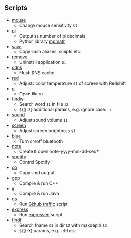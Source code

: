 ## Scripts

 - [mouse](mouse)
   - Change mouse sensitivity `$1`
 - [pi](pi)
   - Output `$1` number of pi decimals 
   - Python library [mpmath](http://mpmath.org/)
 - [save](save)
   - Copy bash aliases, scripts etc.
 - [remove](remove)
   - Uninstall application `$1`
 - [cdns](cdns)
   - Flush DNS cache
 - [red](red)
   - Adjusts color temperature `$1` of screen with Redshift
 - [o](o)
   - Open file `$1`
 - [findw](findw)
   - Search word `$1` in file `$2`
   - `${@:3}` additional params, e.g. ignore case: `-i`
 - [sound](sound)
   - Adjust sound volume `$1`
 - [screen](screen)
   - Adjust screen brightness `$1`
 - [blue](blue)
   - Turn on/off bluetooth
 - [note](note)
   - Create & open note-yyyy-mm-dd-seq#
 - [spotify](spotify)
   - Control Spotify
 - [co](co)
   - Copy cmd output
 - [gpp](gpp)
   - Compile & run C++
 - [jj](jj)
   - Compile & run Java
 - [gs](gs)
   - Run [Github traffic](https://github.com/lasanjin/github-traffic) script
 - [express](express)
   - Run [expressen](https://github.com/lasanjin/chalmers-lunch-cli) script
 - [findf](findf)
   - Search fname `$1` in dir `$2` with maxdepth `$3`
   - `${@:X}` params, e.g. `-delete`
